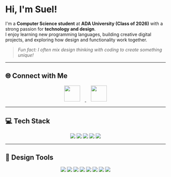 # Hi, I'm Suel!

I'm a **Computer Science student** at **ADA University (Class of 2026)** with a strong passion for **technology and design**.  
I enjoy learning new programming languages, building creative digital projects, and exploring how design and functionality work together.

> *Fun fact: I often mix design thinking with coding to create something unique!*

---

## 🌐 Connect with Me

<p align="center">
  <!-- LinkedIn -->
  <a href="https://www.linkedin.com/in/suel-heybatova-55b08b203/" target="_blank">
    <img src="https://cdn.jsdelivr.net/gh/devicons/devicon/icons/linkedin/linkedin-original.svg"
         width="50" height="50"
         style="margin: 0 15px;"/>
  </a>

  <!-- Gmail -->
  <a href="mailto:heybatova44@gmail.com" target="_blank">
    <img src="https://img.icons8.com/color/452/gmail-new.png"
         width="50" height="50"
         style="margin: 0 15px;"/>
  </a>
</p>


---

## 💻 Tech Stack

<p align="center">
  <img src="https://img.shields.io/badge/Java-%23ED8B00.svg?style=for-the-badge&logo=openjdk&logoColor=white" />
  <img src="https://img.shields.io/badge/C-00599C?style=for-the-badge&logo=c&logoColor=white" />
  <img src="https://img.shields.io/badge/C++-00599C?style=for-the-badge&logo=cplusplus&logoColor=white" />
  <img src="https://img.shields.io/badge/Swift-FA7343?style=for-the-badge&logo=swift&logoColor=white" />
  <img src="https://img.shields.io/badge/Python-3776AB?style=for-the-badge&logo=python&logoColor=white" />
</p>

---

## 🎨 Design Tools

<p align="center">
  <img src="https://img.shields.io/badge/Adobe_Photoshop-31A8FF?style=for-the-badge&logo=adobephotoshop&logoColor=white" />
  <img src="https://img.shields.io/badge/Adobe_Illustrator-FF9A00?style=for-the-badge&logo=adobeillustrator&logoColor=white" />
  <img src="https://img.shields.io/badge/Adobe_Premiere_Pro-9999FF?style=for-the-badge&logo=adobepremierepro&logoColor=white" />
  <img src="https://img.shields.io/badge/Adobe_After_Effects-9999FF?style=for-the-badge&logo=adobeaftereffects&logoColor=white" />
  <img src="https://img.shields.io/badge/Adobe_Lightroom-31A8FF?style=for-the-badge&logo=adobelightroom&logoColor=white" />
  <img src="https://img.shields.io/badge/Adobe_InDesign-FF3366?style=for-the-badge&logo=adobeindesign&logoColor=white" />
  <img src="https://img.shields.io/badge/Canva-00C4CC?style=for-the-badge&logo=canva&logoColor=white" />
  <img src="https://img.shields.io/badge/Figma-F24E1E?style=for-the-badge&logo=figma&logoColor=white" />
</p>


